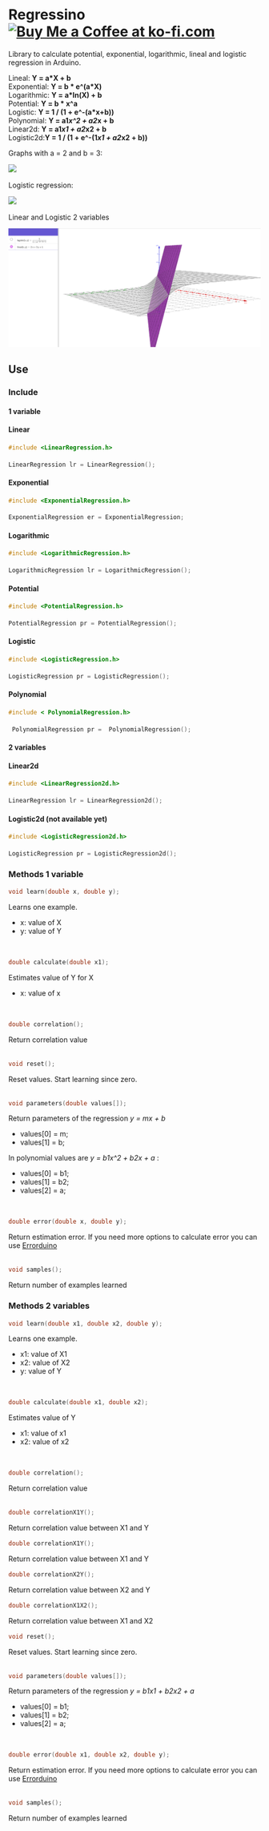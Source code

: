# Regressino &nbsp;&nbsp;&nbsp;&nbsp;<a href='https://ko-fi.com/I2I012UF3' target='_blank'><img height='36' style='border:0px;height:36px;' src='https://az743702.vo.msecnd.net/cdn/kofi1.png?v=2' border='0' alt='Buy Me a Coffee at ko-fi.com' /></a>

Library to calculate potential, exponential, logarithmic, lineal and logistic regression in Arduino.

Lineal: **Y = a*X + b**  
Exponential: **Y = b * e^(a*X)**   
Logarithmic: **Y = a*ln(X) + b**  
Potential: **Y = b * x^a**  
Logistic: **Y = 1 / (1 + e^-(a*x+b))**  
Polynomial: **Y = a1*x^2 + a2*x + b**  
Linear2d: **Y = a1*x1 + a2*x2 + b**  
Logistic2d:**Y = 1 / (1 + e^-(1*x1 + a2*x2 + b))** 

Graphs with a = 2 and b = 3:

![](https://raw.githubusercontent.com/cubiwan/Regressino/master/Regressino.png)

Logistic regression:

![](https://raw.githubusercontent.com/cubiwan/Regressino/master/Logistic.png)

Linear and Logistic 2 variables

![](https://raw.githubusercontent.com/cubiwan/Regressino/master/Linear2.png)

## Use

### Include 

#### 1 variable

#### Linear 

```c
#include <LinearRegression.h>

LinearRegression lr = LinearRegression();
```

#### Exponential 

```c
#include <ExponentialRegression.h>

ExponentialRegression er = ExponentialRegression;
```

#### Logarithmic 

```c
#include <LogarithmicRegression.h>

LogarithmicRegression lr = LogarithmicRegression();
```

#### Potential

```c
#include <PotentialRegression.h>

PotentialRegression pr = PotentialRegression();
```

#### Logistic

```c
#include <LogisticRegression.h>

LogisticRegression pr = LogisticRegression();
```

#### Polynomial

```c
#include < PolynomialRegression.h>

 PolynomialRegression pr =  PolynomialRegression();
```

#### 2 variables

#### Linear2d

```c
#include <LinearRegression2d.h>

LinearRegression lr = LinearRegression2d();
```

#### Logistic2d (not available yet)

```c
#include <LogisticRegression2d.h>

LogisticRegression pr = LogisticRegression2d();
```

### Methods 1 variable

```c
void learn(double x, double y);  
```

Learns one example.
* x: value of X
* y: value of Y  
<br>
  
```c
double calculate(double x1);  
```

Estimates value of Y for X
* x: value of x  
<br>
  
```c
double correlation();  
```

Return correlation value  
<br>
   
```c
void reset();  
```

Reset values. Start learning since zero.  
<br>
  
```c
void parameters(double values[]);
```

Return parameters of the regression *y = mx + b*
* values[0] = m;
* values[1] = b;  

In polynomial values are *y = b1x^2 + b2x + a* :
* values[0] = b1;
* values[1] = b2;  
* values[2] = a;  
<br>  

```c
double error(double x, double y);  
```
  
Return estimation error. If you need more options to calculate error you can use [Errorduino](https://github.com/cubiwan/errorduino)  
<br>
  
```c
void samples();
```
Return number of examples learned


### Methods 2 variables

```c
void learn(double x1, double x2, double y);  
```

Learns one example.
* x1: value of X1
* x2: value of X2
* y: value of Y  
<br>
  
```c
double calculate(double x1, double x2);  
```

Estimates value of Y 
* x1: value of x1 
* x2: value of x2  
<br>
  
```c
double correlation();  
```

Return correlation value  
<br>

```c
double correlationX1Y();  
```

Return correlation value between X1 and Y
<br>

```c
double correlationX1Y();  
```

Return correlation value between X1 and Y
<br>
   
```c
double correlationX2Y();  
```

Return correlation value between X2 and Y
<br>
   
```c
double correlationX1X2();  
```

Return correlation value between X1 and X2
<br>
      

```c
void reset();  
```

Reset values. Start learning since zero.  
<br>
  
```c
void parameters(double values[]);
```

Return parameters of the regression *y = b1x1 + b2x2 + a*
* values[0] = b1;
* values[1] = b2;
* values[2] = a;  
<br>  

```c
double error(double x1, double x2, double y);  
```
  
Return estimation error. If you need more options to calculate error you can use [Errorduino](https://github.com/cubiwan/errorduino)  
<br>
  
```c
void samples();
```
Return number of examples learned
